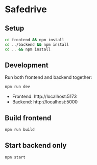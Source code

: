 # Safedrive

## Setup

```bash
cd frontend && npm install
cd ../backend && npm install
cd .. && npm install
```

## Development
Run both frontend and backend together:
```bash
npm run dev
```

- Frontend: http://localhost:5173
- Backend: http://localhost:5000

## Build frontend
```bash
npm run build
```

## Start backend only
```bash
npm start
```
